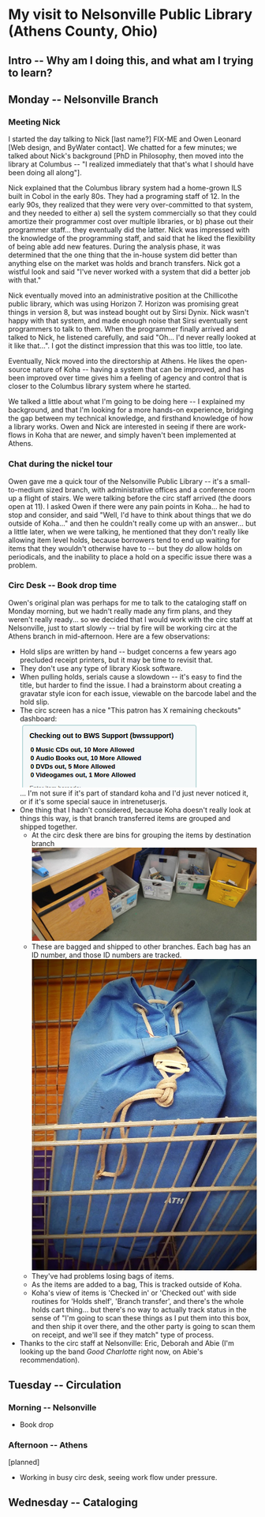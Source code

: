 #  My visit to Nelsonville Public Library (Athens County, Ohio)

## Intro -- Why am I doing this, and what am I trying to learn?

## Monday -- Nelsonville Branch

### Meeting Nick

I started the day talking to Nick [last name?] FIX-ME and Owen Leonard [Web design, and ByWater contact]. We chatted for a few minutes; we talked about Nick's background [PhD in Philosophy, then moved into the library at Columbus -- "I realized immediately that that's what I should have been doing all along"].

Nick explained that the Columbus library system had a home-grown ILS built in Cobol in the early 80s. They had a programing staff of 12. In the early 90s, they realized that they were very over-committed to that system, and they needed to either a) sell the system commercially so that they could amortize their programmer cost over multiple libraries, or b) phase out their programmer staff... they eventually did the latter. Nick was impressed with the knowledge of the programming staff, and said that he liked the flexibility of being able add new features. During the analysis phase, it was determined that the one thing that the in-house system did better than anything else on the market was holds and branch transfers. Nick got a wistful look and said "I've never worked with a system that did a better job with that."

Nick eventually moved into an administrative position at the Chillicothe public library, which was using Horizon 7. Horizon was promising great things in version 8, but was instead bought out by Sirsi Dynix. Nick wasn't happy with that system, and made enough noise that Sirsi eventually sent programmers to talk to them. When the programmer finally arrived and talked to Nick, he listened carefully, and said "Oh... I'd never really looked at it like that...". I got the distinct impression that this was too little, too late.

Eventually, Nick moved into the directorship at Athens. He likes the open-source nature of Koha -- having a system that can be improved, and has been improved over time gives him a feeling of agency and control that is closer to the Columbus library system where he started.

We talked a little about what I'm going to be doing here -- I explained my background, and that I'm looking for a more hands-on experience, bridging the gap between my technical knowledge, and firsthand knowledge of how a library works. Owen and Nick are interested in seeing if there are work-flows in Koha that are newer, and simply haven't been implemented at Athens.

### Chat during the nickel tour 

Owen gave me a quick tour of the Nelsonville Public Library -- it's a small-to-medium sized branch, with administrative offices and a conference room up a flight of stairs. We were talking before the circ staff arrived (the doors open at 11). I asked Owen if there were any pain points in Koha... he had to stop and consider, and said "Well, I'd have to think about things that we do outside of Koha..." and then he couldn't really come up with an answer... but a little later, when we were talking, he mentioned that they don't really like allowing item level holds, because borrowers tend to end up waiting for items that they wouldn't otherwise have to -- but they _do_ allow holds on periodicals, and the inability to place a hold on a specific issue there was a problem. 

### Circ Desk -- Book drop time

Owen's original plan was perhaps for me to talk to the cataloging staff on Monday morning, but we hadn't really made any firm plans, and they weren't really ready... so we decided that I would work with the circ staff at Nelsonville, just to start slowly -- trial by fire will be working circ at the Athens branch in mid-afternoon. Here are a few observations:

* Hold slips are written by hand -- budget concerns a few years ago precluded receipt printers, but it may be time to revisit that.
* They don't use any type of library Kiosk software.
* When pulling holds, serials cause a slowdown -- it's easy to find the title, but harder to find the issue. I had a brainstorm about creating a gravatar style icon for each issue, viewable on the barcode label and the hold slip.
* The circ screen has a nice "This patron has X remaining checkouts" dashboard: <br /> ![Checkout summary](images/checkout_summary.png) <br />... I'm not sure if it's part of standard koha and I'd just never noticed it, or if it's some special sauce in intrenetuserjs.
* One thing that I hadn't considered, because Koha doesn't really look at things this way, is that branch transferred items are grouped and shipped together.
    * At the circ desk there are bins for grouping the items by destination branch<br /> ![transfer bins](images/transfer_bins.jpg)
    * These are bagged and shipped to other branches. Each bag has an ID number, and those ID numbers are tracked. ![transfer bags](images/transfer_bags.jpg)
    * They've had problems losing bags of items.
    * As the items are added to a bag, This is tracked outside of Koha.
    * Koha's view of items is 'Checked in' or 'Checked out' with side routines for 'Holds shelf', 'Branch transfer', and there's the whole holds cart thing... but there's no way to actually track status in the sense of "I'm going to scan these things as I put them into this box, and then ship it over there, and the other party is going to scan them on receipt, and we'll see if they match" type of process.
* Thanks to the circ staff at Nelsonville: Eric, Deborah and Abie (I'm looking up the band _Good Charlotte_ right now, on Abie's recommendation).


## Tuesday -- Circulation

### Morning -- Nelsonville 
* Book drop

### Afternoon -- Athens 
[planned]
* Working in busy circ desk, seeing work flow under pressure.

## Wednesday -- Cataloging
